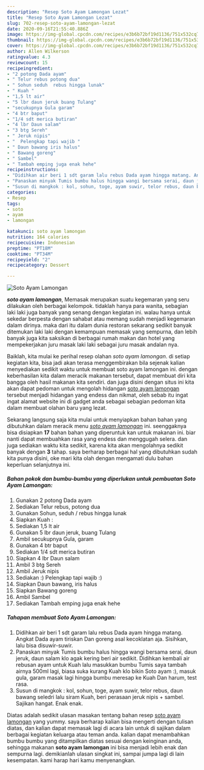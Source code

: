 ```yaml
---
description: "Resep Soto Ayam Lamongan Lezat"
title: "Resep Soto Ayam Lamongan Lezat"
slug: 702-resep-soto-ayam-lamongan-lezat
date: 2020-09-16T21:55:40.886Z
image: https://img-global.cpcdn.com/recipes/e3b6b72bf19d1136/751x532cq70/soto-ayam-lamongan-foto-resep-utama.jpg
thumbnail: https://img-global.cpcdn.com/recipes/e3b6b72bf19d1136/751x532cq70/soto-ayam-lamongan-foto-resep-utama.jpg
cover: https://img-global.cpcdn.com/recipes/e3b6b72bf19d1136/751x532cq70/soto-ayam-lamongan-foto-resep-utama.jpg
author: Allen Wilkerson
ratingvalue: 4.3
reviewcount: 15
recipeingredient:
- "2 potong Dada ayam"
- " Telur rebus potong dua"
- " Sohun seduh  rebus hingga lunak"
- " Kuah "
- "1,5 lt air"
- "5 lbr daun jeruk buang Tulang"
- "secukupnya Gula garam"
- "4 btr baput"
- "1/4 sdt merica butiran"
- "4 lbr Daun salam"
- "3 btg Sereh"
- " Jeruk nipis"
- "  Pelengkap tapi wajib "
- " Daun bawang iris halus"
- " Bawang goreng"
- " Sambel"
- " Tambah emping juga enak hehe"
recipeinstructions:
- "Didihkan air beri 1 sdt garam lalu rebus Dada ayam hingga matang. Angkat Dada ayam tiriskan Dan goreng asal kecoklatan aja. Sisihkan, lalu bisa disuwir-suwir."
- "Panaskan minyak Tumis bumbu halus hingga wangi bersama serai, daun jeruk, daun salam klo agak kering beri air sedikit. Didihkan kembali air rebusan ayam untuk Kuah lalu masukkan bumbu Tumis saya tambah airnya 500ml lagi, biasa suka kurang Kuah klo bikin Soto ayam :), masuk gula, garam masak lagi hingga bumbu meresap ke Kuah Dan harum, test rasa."
- "Susun di mangkok : kol, sohun, toge, ayam suwir, telor rebus, daun bawang seledri lalu siram Kuah, beri perasaan jeruk nipis + sambel. Sajikan hangat. Enak enak."
categories:
- Resep
tags:
- soto
- ayam
- lamongan

katakunci: soto ayam lamongan 
nutrition: 164 calories
recipecuisine: Indonesian
preptime: "PT18M"
cooktime: "PT34M"
recipeyield: "2"
recipecategory: Dessert

---
```



![Soto Ayam Lamongan](https://img-global.cpcdn.com/recipes/e3b6b72bf19d1136/751x532cq70/soto-ayam-lamongan-foto-resep-utama.jpg)

<b><i>soto ayam lamongan</i></b>, Memasak merupakan suatu kegemaran yang seru dilakukan oleh berbagai kelompok. tidaklah hanya para wanita, sebagian laki laki juga banyak yang senang dengan kegiatan ini. walau hanya untuk sekedar berpesta dengan sahabat atau memang sudah menjadi kegemaran dalam dirinya. maka dari itu dalam dunia restoran sekarang sedikit banyak ditemukan laki laki dengan kemampuan memasak yang sempurna, dan lebih banyak juga kita saksikan di berbagai rumah makan dan hotel yang mempekerjakan juru masak laki laki sebagai juru masak andalan nya.

Baiklah, kita mulai ke perihal resep olahan <i>soto ayam lamongan</i>. di setiap kegiatan kita, bisa jadi akan terasa menggembirakan bila sejenak kalian menyediakan sedikit waktu untuk membuat soto ayam lamongan ini. dengan keberhasilan kita dalam meracik makanan tersebut, dapat membuat diri kita bangga oleh hasil makanan kita sendiri. dan juga disini dengan situs ini kita akan dapat pedoman untuk mengolah hidangan <u>soto ayam lamongan</u> tersebut menjadi hidangan yang endess dan nikmat, oleh sebab itu ingat ingat alamat website ini di gadget anda sebagai sebagian pedoman kita dalam membuat olahan baru yang lezat.




Sekarang langsung saja kita mulai untuk menyiapkan bahan bahan yang dibutuhkan dalam meracik menu <u><i>soto ayam lamongan</i></u> ini. seenggaknya bisa disiapkan <b>17</b> bahan bahan yang diperuntuk kan untuk makanan ini. biar nanti dapat membuahkan rasa yang endess dan menggugah selera. dan juga sediakan waktu kita sedikit, karena kita akan mengolahnya sedikit banyak dengan <b>3</b> tahap. saya berharap berbagai hal yang dibutuhkan sudah kita punya disini, oke mari kita olah dengan mengamati dulu bahan keperluan selanjutnya ini.

<!--inarticleads1-->

##### Bahan pokok dan bumbu-bumbu yang diperlukan untuk pembuatan Soto Ayam Lamongan:

1. Gunakan 2 potong Dada ayam
1. Sediakan  Telur rebus, potong dua
1. Gunakan  Sohun, seduh / rebus hingga lunak
1. Siapkan  Kuah :
1. Sediakan 1,5 lt air
1. Gunakan 5 lbr daun jeruk, buang Tulang
1. Ambil secukupnya Gula, garam
1. Gunakan 4 btr baput
1. Sediakan 1/4 sdt merica butiran
1. Siapkan 4 lbr Daun salam
1. Ambil 3 btg Sereh
1. Ambil  Jeruk nipis
1. Sediakan  :) Pelengkap tapi wajib :)
1. Siapkan  Daun bawang, iris halus
1. Siapkan  Bawang goreng
1. Ambil  Sambel
1. Sediakan  Tambah emping juga enak hehe




<!--inarticleads2-->

##### Tahapan membuat Soto Ayam Lamongan:

1. Didihkan air beri 1 sdt garam lalu rebus Dada ayam hingga matang. Angkat Dada ayam tiriskan Dan goreng asal kecoklatan aja. Sisihkan, lalu bisa disuwir-suwir.
1. Panaskan minyak Tumis bumbu halus hingga wangi bersama serai, daun jeruk, daun salam klo agak kering beri air sedikit. Didihkan kembali air rebusan ayam untuk Kuah lalu masukkan bumbu Tumis saya tambah airnya 500ml lagi, biasa suka kurang Kuah klo bikin Soto ayam :), masuk gula, garam masak lagi hingga bumbu meresap ke Kuah Dan harum, test rasa.
1. Susun di mangkok : kol, sohun, toge, ayam suwir, telor rebus, daun bawang seledri lalu siram Kuah, beri perasaan jeruk nipis + sambel. Sajikan hangat. Enak enak.




Diatas adalah sedikit ulasan masakan tentang bahan resep <u>soto ayam lamongan</u> yang yummy. saya berharap kalian bisa mengerti dengan tulisan diatas, dan kalian dapat memasak lagi di acara lain untuk di sajikan dalam berbagai kegiatan keluarga atau teman anda. kalian dapat menambahkan bumbu bumbu yang ditampilkan diatas sesuai dengan keinginan anda, sehingga makanan <b>soto ayam lamongan</b> ini bisa menjadi lebih enak dan sempurna lagi. demikianlah ulasan singkat ini, sampai jumpa lagi di lain kesempatan. kami harap hari kamu menyenangkan.
